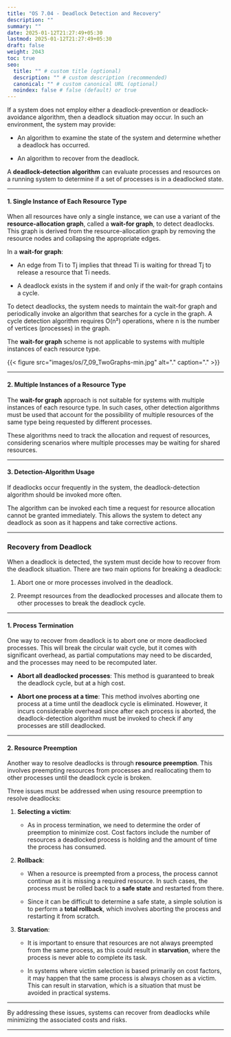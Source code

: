 ```yaml
---
title: "OS 7.04 - Deadlock Detection and Recovery"
description: ""
summary: ""
date: 2025-01-12T21:27:49+05:30
lastmod: 2025-01-12T21:27:49+05:30
draft: false
weight: 2043
toc: true
seo:
  title: "" # custom title (optional)
  description: "" # custom description (recommended)
  canonical: "" # custom canonical URL (optional)
  noindex: false # false (default) or true
---
```





If a system does not employ either a deadlock-prevention or deadlock-avoidance algorithm, then a deadlock situation may occur. In such an environment, the system may provide:

- An algorithm to examine the state of the system and determine whether a deadlock has occurred.

- An algorithm to recover from the deadlock.


A **deadlock-detection algorithm** can evaluate processes and resources on a running system to determine if a set of processes is in a deadlocked state.

---

#### 1. Single Instance of Each Resource Type

When all resources have only a single instance, we can use a variant of the **resource-allocation graph**, called a **wait-for graph**, to detect deadlocks. This graph is derived from the resource-allocation graph by removing the resource nodes and collapsing the appropriate edges.



In a **wait-for graph**:

- An edge from Ti to Tj implies that thread Ti is waiting for thread Tj to release a resource that Ti needs.

- A deadlock exists in the system if and only if the wait-for graph contains a cycle.


To detect deadlocks, the system needs to maintain the wait-for graph and periodically invoke an algorithm that searches for a cycle in the graph. A cycle detection algorithm requires O(n²) operations, where n is the number of vertices (processes) in the graph.

The **wait-for graph** scheme is not applicable to systems with multiple instances of each resource type.


{{< figure  src="images/os/7_09_TwoGraphs-min.jpg"  alt="."  caption="." >}}

---

#### 2. Multiple Instances of a Resource Type

The **wait-for graph** approach is not suitable for systems with multiple instances of each resource type. In such cases, other detection algorithms must be used that account for the possibility of multiple resources of the same type being requested by different processes.

These algorithms need to track the allocation and request of resources, considering scenarios where multiple processes may be waiting for shared resources.

---

#### 3. Detection-Algorithm Usage

If deadlocks occur frequently in the system, the deadlock-detection algorithm should be invoked more often.

The algorithm can be invoked each time a request for resource allocation cannot be granted immediately. This allows the system to detect any deadlock as soon as it happens and take corrective actions.

---

### Recovery from Deadlock

When a deadlock is detected, the system must decide how to recover from the deadlock situation. There are two main options for breaking a deadlock:

1. Abort one or more processes involved in the deadlock.

2. Preempt resources from the deadlocked processes and allocate them to other processes to break the deadlock cycle.


---

#### 1. Process Termination

One way to recover from deadlock is to abort one or more deadlocked processes. This will break the circular wait cycle, but it comes with significant overhead, as partial computations may need to be discarded, and the processes may need to be recomputed later.

- **Abort all deadlocked processes**: This method is guaranteed to break the deadlock cycle, but at a high cost.

- **Abort one process at a time**: This method involves aborting one process at a time until the deadlock cycle is eliminated. However, it incurs considerable overhead since after each process is aborted, the deadlock-detection algorithm must be invoked to check if any processes are still deadlocked.


---

#### 2. Resource Preemption

Another way to resolve deadlocks is through **resource preemption**. This involves preempting resources from processes and reallocating them to other processes until the deadlock cycle is broken.

Three issues must be addressed when using resource preemption to resolve deadlocks:

1. **Selecting a victim**:
    - As in process termination, we need to determine the order of preemption to minimize cost. Cost factors include the number of resources a deadlocked process is holding and the amount of time the process has consumed.
	
2. **Rollback**:
    - When a resource is preempted from a process, the process cannot continue as it is missing a required resource. In such cases, the process must be rolled back to a **safe state** and restarted from there.
	
    - Since it can be difficult to determine a safe state, a simple solution is to perform a **total rollback**, which involves aborting the process and restarting it from scratch.
	
3. **Starvation**:
    - It is important to ensure that resources are not always preempted from the same process, as this could result in **starvation**, where the process is never able to complete its task.
	
    - In systems where victim selection is based primarily on cost factors, it may happen that the same process is always chosen as a victim. This can result in starvation, which is a situation that must be avoided in practical systems.

---

By addressing these issues, systems can recover from deadlocks while minimizing the associated costs and risks.

____

